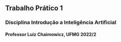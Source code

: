 ## Trabalho Prático 1
### Disciplina Introdução a Inteligência Artificial
#### Professor Luiz Chaimowicz, UFMG 2022/2